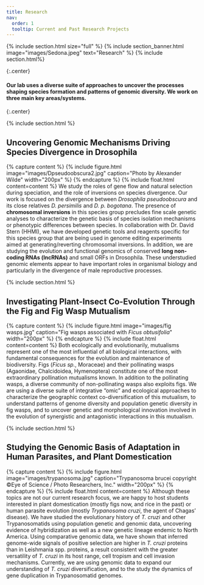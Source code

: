 ```yaml
---
title: Research
nav:
  order: 1
  tooltip: Current and Past Research Projects
---
```


{% include section.html size="full" %}
{% include section_banner.html image="images/Sedona.jpeg" text="Research" %}
{% include section.html%}

{:.center}
#### Our lab uses a diverse suite of approaches to uncover the processes shaping species formation and patterns of genomic diversity. We work on three main key areas/systems.
{:.center}

{% include section.html %}
## Uncovering Genomic Mechanisms Driving Species Divergence in Drosophila

{% capture content %} {% include figure.html image="images/Dpseudoobscura2.jpg" caption="Photo by Alexander Wilde" width="200px" %} {% endcapture %} {% include float.html content=content %} We study the roles of gene flow and natural selection during speciation, and the role of inversions on species divergence. Our work is focused on the divergence between _Drosophila pseudoobscura_ and its close relatives _D. persimilis_ and _D. p. bogotana_. The presence of **chromosomal inversions** in this species group precludes fine scale genetic analyses to characterize the genetic basis of species isolation mechanisms or phenotypic differences between species. In collaboration with Dr. David Stern (HHMI), we have developed genetic tools and reagents specific for this species group that are being used in genome editing experiments aimed at generating/reverting chromosomal inversions. In addition, we are studying the evolution and functional genomics of conserved **long non-coding RNAs (lncRNAs)** and small ORFs in Drosophila. These understudied genomic elements appear to have important roles in organismal biology and particularly in the divergence of male reproductive processes. 

{% include section.html %}
## Investigating Plant-Insect Co-Evolution Through the Fig and Fig Wasp Mutualism
{% capture content %} {% include figure.html image="images/fig wasps.jpg" caption="Fig wasps associated with _Ficus obtusifolia_" width="200px" %} {% endcapture %} {% include float.html content=content %} Both ecologically and evolutionarily, mutualisms represent one of the most influential of all biological interactions, with fundamental consequences for the evolution and maintenance of biodiversity. Figs (_Ficus sp._, Moraceae) and their pollinating wasps (Agaonidae, Chalcidoidea, Hymenoptera) constitute one of the most extraordinary pollination mutualisms known. In addition to the pollinating wasps, a diverse community of non-pollinating wasps also exploits figs. We are using a diverse suite of integrative “omic” and ecological approaches to characterize the geographic context co-diversification of this mutualism, to understand patterns of genome diversity and population genetic diversity in fig wasps, and to uncover genetic and morphological innovation involved in the evolution of synergistic and antagonistic interactions in this mutualism. 

{% include section.html %}
## Studying the Genomic Basis of Adaptation in Human Parasites, and Plant Domestication
{% capture content %} {% include figure.html image="images/trypanosoma.jpg" caption="Trypanosoma brucei copyright ©Eye of Science / Photo Researchers, Inc." width="200px" %} {% endcapture %} {% include float.html content=content %} Although these topics are not our current research focus, we are happy to host students interested in plant domestication (mostly figs now, and rice in the past) or human parasite evolution (mostly _Trypanosoma cruzi_, the agent of Chagas’ disease). We have studied the evolutionary history of _T. cruzi_ and other Trypanosomatids using population genetic and genomic data, uncovering evidence of hybridization as well as a new genetic lineage endemic to North America. Using comparative genomic data, we have shown that inferred genome-wide signals of positive selection are higher in _T. cruzi_ proteins than in Leishmania spp. proteins, a result consistent with the greater versatility of _T. cruzi_ in its host range, cell tropism and cell invasion mechanisms. Currently, we are using genomic data to expand our understanding of _T. cruzi_ diversification, and to the study the dynamics of gene duplication in Trypanosomatid genomes.
